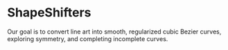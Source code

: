 # ShapeShifters
Our goal is to convert line art into smooth, regularized cubic Bezier curves, exploring symmetry, and completing incomplete curves.
